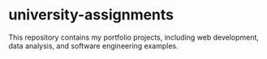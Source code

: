 # university-assignments
This repository contains my portfolio projects, including web development, data analysis, and software engineering examples.
